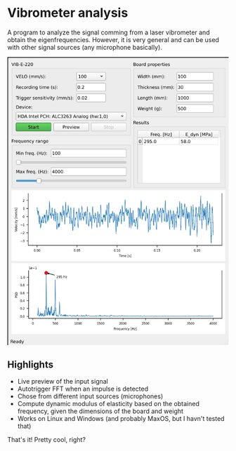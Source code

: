 # Vibrometer analysis

A program to analyze the signal comming from a laser vibrometer and obtain the eigenfrequencies.
However, it is very general and can be used with other signal sources (any microphone basically).

![screenshot](images/screenshot.png)

## Highlights

* Live preview of the input signal
* Autotrigger FFT when an impulse is detected
* Chose from different input sources (microphones)
* Compute dynamic modulus of elasticity based on the obtained frequency, given the dimensions of the board and weight
* Works on Linux and Windows (and probably MaxOS, but I havn't tested that)

That's it! Pretty cool, right?
